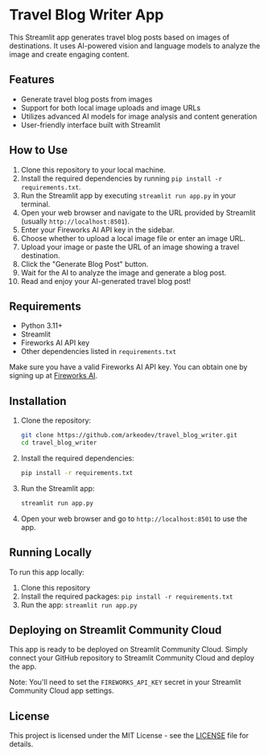# Travel Blog Writer App

This Streamlit app generates travel blog posts based on images of destinations. It uses AI-powered vision and language models to analyze the image and create engaging content.

## Features

- Generate travel blog posts from images
- Support for both local image uploads and image URLs
- Utilizes advanced AI models for image analysis and content generation
- User-friendly interface built with Streamlit

## How to Use

1. Clone this repository to your local machine.
2. Install the required dependencies by running `pip install -r requirements.txt`.
3. Run the Streamlit app by executing `streamlit run app.py` in your terminal.
4. Open your web browser and navigate to the URL provided by Streamlit (usually `http://localhost:8501`).
5. Enter your Fireworks AI API key in the sidebar.
6. Choose whether to upload a local image file or enter an image URL.
7. Upload your image or paste the URL of an image showing a travel destination.
8. Click the "Generate Blog Post" button.
9. Wait for the AI to analyze the image and generate a blog post.
10. Read and enjoy your AI-generated travel blog post!

## Requirements

- Python 3.11+
- Streamlit
- Fireworks AI API key
- Other dependencies listed in `requirements.txt`

Make sure you have a valid Fireworks AI API key. You can obtain one by signing up at [Fireworks AI](https://fireworks.ai/).

## Installation

1. Clone the repository:

   ```bash
   git clone https://github.com/arkeodev/travel_blog_writer.git
   cd travel_blog_writer
   ```

2. Install the required dependencies:

   ```bash
   pip install -r requirements.txt
   ```

3. Run the Streamlit app:

   ```bash
   streamlit run app.py
   ```

4. Open your web browser and go to `http://localhost:8501` to use the app.

## Running Locally

To run this app locally:

1. Clone this repository
2. Install the required packages: `pip install -r requirements.txt`
3. Run the app: `streamlit run app.py`

## Deploying on Streamlit Community Cloud

This app is ready to be deployed on Streamlit Community Cloud. Simply connect your GitHub repository to Streamlit Community Cloud and deploy the app.

Note: You'll need to set the `FIREWORKS_API_KEY` secret in your Streamlit Community Cloud app settings.

## License

This project is licensed under the MIT License - see the [LICENSE](LICENSE) file for details.
